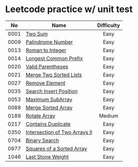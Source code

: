 # Leetcode practice w/ unit test

|  No  | Name                                                                                       | Difficulty |
|:----:|--------------------------------------------------------------------------------------------|:----------:|
| 0001 | [Two Sum](src/main/java/leetcode/easy/TwoSum.java)                                         |    Easy    |
| 0009 | [Palindrome Number](src/main/java/leetcode/easy/PalindromeNumber.java)                     |    Easy    |  
| 0013 | [Roman to Integer](src/main/java/leetcode/easy/RomanToInteger.java)                        |    Easy    |  
| 0014 | [Longest Common Prefix](src/main/java/leetcode/easy/LongestCommonPrefix.java)              |    Easy    |  
| 0020 | [Valid Parentheses](src/main/java/leetcode/easy/ValidParentheses.java)                     |    Easy    |
| 0021 | [Merge Two Sorted Lists](src/main/java/leetcode/easy/MergeTwoSortedLists.java)             |    Easy    |
| 0027 | [Remove Element](src/main/java/leetcode/easy/RemoveElement.java)                           |    Easy    |
| 0035 | [Search Insert Position](src/main/java/leetcode/easy/SearchInsertPosition.java)            |    Easy    |
| 0053 | [Maximum SubArray](src/main/java/leetcode/easy/MaximumSubArray.java)                       |    Easy    |
| 0088 | [Merge Sorted Array](src/main/java/leetcode/easy/MergeSortedArray.java)                    |    Easy    |
| 0189 | [Rotate Array](src/main/java/leetcode/easy/RotateArray.java)                               |   Medium   |
| 0217 | [Contains Duplicate](src/main/java/leetcode/easy/ContainsDuplicate.java)                   |    Easy    |
| 0350 | [Intersection of Two Arrays II](src/main/java/leetcode/easy/IntersectionOfTwoArrays2.java) |    Easy    |
| 0704 | [Binary Search](src/main/java/leetcode/easy/BinarySearch.java)                             |    Easy    |            
| 0977 | [Squares of a Sorted Array](src/main/java/leetcode/easy/SquaresOfASortedArray.java)        |    Easy    |            
| 1046 | [Last Stone Weight](src/main/java/leetcode/easy/LastStoneWeight.java)                      |    Easy    |                          
